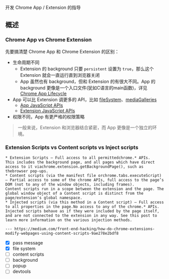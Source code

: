 开发 Chrome App / Extension 的指导

## 概述

### Chrome App vs Chrome Extension

先要搞清楚 Chrome App 和 Chrome Extension 的区别：

* 生命周期不同
    * Extension 的 background 只要 `persistent` 设置为 `true`，那么这个 Extension 就会一直运行直到浏览器关闭
    * App 虽然也有 background，但和 Extension 的有很大不同。App 的 background 更像是一个入口文件(犹如C语言的main函数)，详见 [Chrome App Lifecycle](https://developer.chrome.com/apps/app_lifecycle)
* App 可以比 Extension 调更多的 API，比如 [fileSystem](https://developer.chrome.com/apps/fileSystem)、[mediaGalleries](https://developer.chrome.com/apps/mediaGalleries)
    * [App JavaScript APIs](https://developer.chrome.com/apps/api_index)
    * [Extension JavaScript APIs](https://developer.chrome.com/extensions/api_index)
* 权限不同，App 有更严格的权限策略

> 一般来说，Extension 和浏览器结合紧密，而 App 更像是一个独立的环境。

### Extension Scripts vs Content scripts vs Inject scripts

```
* Extension Scripts — Full access to all permittedchrome.* APIs.
This includes the background page, and all pages which have direct access to it viachrome.extension.getBackgroundPage(), such as thebrowser pop-ups.
* Content scripts (via the manifest file orchrome.tabs.executeScript) — Partial access to some of the chrome APIs, full access to the page’s DOM (not to any of the window objects, including frames).
Content scripts run in a scope between the extension and the page. The global window object of a Content script is distinct from the page/extension’s global namespace.
* Injected scripts (via this method in a Content script) — Full access to all properties in the page.No access to any of the chrome.* APIs.
Injected scripts behave as if they were included by the page itself, and are not connected to the extension in any way. See this post to learn more information on the various injection methods.

--- https://medium.com/front-end-hacking/how-do-chrome-extensions-modify-webpages-using-content-scripts-9ae278e2bdf8
```

* [x] pass message
* [x] file system
* [ ] content scripts
* [ ] background
* [ ] popup
* [ ] devtools